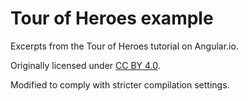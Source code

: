# Tour of Heroes example

Excerpts from the Tour of Heroes tutorial on Angular.io.

Originally licensed under [CC BY 4.0](https://creativecommons.org/licenses/by/4.0/).

Modified to comply with stricter compilation settings.
